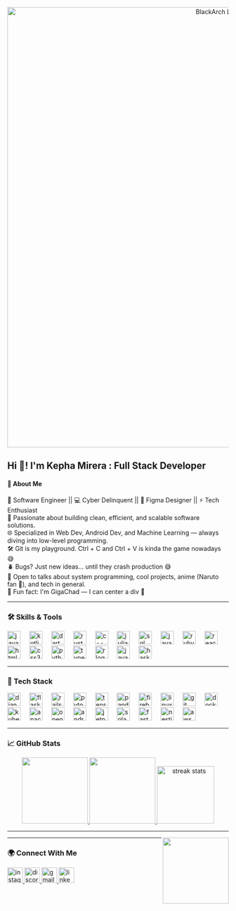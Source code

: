 <p align="center">
  <img src="https://github.com/user-attachments/assets/dc421477-8720-498d-9360-452a4ca87a24" alt="BlackArch Linux Banner" width="1000"/>
</p>





<h2 align="left">Hi 👋! I'm Kepha Mirera : Full Stack Developer</h2>

<h4 align="left">🌟 About Me</h4>


🧠 Software Engineer || 💻 Cyber Delinquent || 🎨 Figma Designer || ⚡ Tech Enthusiast <br/>
🚀 Passionate about building clean, efficient, and scalable software solutions. <br/>
🌐 Specialized in Web Dev, Android Dev, and Machine Learning — always diving into low-level programming.<br/>
🛠️ Git is my playground. Ctrl + C and Ctrl + V is kinda the game nowadays 😅<br/>
🪲 Bugs? Just new ideas… until they crash production 😅<br/>
💬 Open to talks about system programming, cool projects, anime (Naruto fan 🍥), and tech in general.<br/>
🧁 Fun fact: I'm GigaChad — I can center a div 🗿<br/>


---

### 🛠️ Skills & Tools  

<div align="left">
  <img src="https://cdn.jsdelivr.net/gh/devicons/devicon/icons/javascript/javascript-original.svg" height="30" alt="javascript logo"  />
  <img width="12" />
  <img src="https://cdn.jsdelivr.net/gh/devicons/devicon/icons/kotlin/kotlin-original.svg" height="30" alt="kotlin logo"  />
  <img width="12" />
  <img src="https://cdn.jsdelivr.net/gh/devicons/devicon/icons/dart/dart-original.svg" height="30" alt="dart logo"  />
  <img width="12" />
  <img src="https://cdn.jsdelivr.net/gh/devicons/devicon/icons/rust/rust-original.svg" height="30" alt="rust logo"  />
  <img width="12" />
  <img src="https://cdn.jsdelivr.net/gh/devicons/devicon/icons/cplusplus/cplusplus-original.svg" height="30" alt="c++ logo"  />
  <img width="12" />
  <img src="https://cdn.jsdelivr.net/gh/devicons/devicon/icons/julia/julia-original.svg" height="30" alt="julia logo"  />
  <img width="12" />
  <img src="https://cdn.jsdelivr.net/gh/devicons/devicon/icons/mysql/mysql-original.svg" height="30" alt="sql logo"  />
  <img width="12" />
  <img src="https://cdn.jsdelivr.net/gh/devicons/devicon/icons/java/java-original.svg" height="30" alt="java logo"  />
  <img width="12" />
  <img src="https://cdn.jsdelivr.net/gh/devicons/devicon/icons/ruby/ruby-original.svg" height="30" alt="ruby logo"  />
  <img width="12" />
  <img src="https://cdn.jsdelivr.net/gh/devicons/devicon/icons/react/react-original.svg" height="30" alt="react logo"  />
  <img width="12" />
  <img src="https://cdn.jsdelivr.net/gh/devicons/devicon/icons/html5/html5-original.svg" height="30" alt="html5 logo"  />
  <img width="12" />
  <img src="https://cdn.jsdelivr.net/gh/devicons/devicon/icons/css3/css3-original.svg" height="30" alt="css3 logo"  />
  <img width="12" />
  <img src="https://cdn.jsdelivr.net/gh/devicons/devicon/icons/python/python-original.svg" height="30" alt="python logo"  />
  <img width="12" />
  <img src="https://www.svgrepo.com/download/439022/typescript.svg" height="30" alt="typescript logo"  />
  <img width="12" />
  <img src="https://cdn.jsdelivr.net/gh/devicons/devicon/icons/r/r-original.svg" height="30" alt="r logo"  />
  <img width="12" />
  <img src="https://cdn.jsdelivr.net/gh/devicons/devicon/icons/java/java-original.svg" height="30" alt="java logo"  />
  <img width="12" />
  <img src="https://cdn.jsdelivr.net/gh/devicons/devicon/icons/haskell/haskell-original.svg" height="30" alt="haskell logo"  />
</div>

---



### 🧰 Tech Stack  

<div align="left">
  <!-- Frameworks & Libraries -->
  <img src="https://cdn.jsdelivr.net/gh/devicons/devicon/icons/django/django-plain.svg" height="30" alt="django logo" />
  <img width="12" />
  <img src="https://cdn.jsdelivr.net/gh/devicons/devicon/icons/flask/flask-original.svg" height="30" alt="flask logo" />
  <img width="12" />
  <img src="https://cdn.jsdelivr.net/gh/devicons/devicon/icons/rails/rails-original-wordmark.svg" height="30" alt="rails logo" />
  <img width="12" />
  <img src="https://cdn.jsdelivr.net/gh/devicons/devicon/icons/pytorch/pytorch-original.svg" height="30" alt="pytorch logo" />
  <img width="12" />
  <img src="https://cdn.jsdelivr.net/gh/devicons/devicon/icons/tensorflow/tensorflow-original.svg" height="30" alt="tensorflow logo" />
  <img width="12" />
  <img src="https://cdn.jsdelivr.net/gh/devicons/devicon/icons/pandas/pandas-original.svg" height="30" alt="pandas logo" />
  <img width="12" />
  <img src="https://cdn.jsdelivr.net/gh/devicons/devicon/icons/firebase/firebase-plain.svg" height="30" alt="firebase logo" />
  <img width="12" />
  
  <!-- Platforms & Tools -->
  <img src="https://cdn.jsdelivr.net/gh/devicons/devicon/icons/linux/linux-original.svg" height="30" alt="linux logo" />
  <img width="12" />
  <img src="https://cdn.jsdelivr.net/gh/devicons/devicon/icons/git/git-original.svg" height="30" alt="git logo" />
  <img width="12" />
  <img src="https://cdn.jsdelivr.net/gh/devicons/devicon/icons/docker/docker-original.svg" height="30" alt="docker logo" />
  <img width="12" />
  <img src="https://cdn.jsdelivr.net/gh/devicons/devicon/icons/kubernetes/kubernetes-plain.svg" height="30" alt="kubernetes logo" />
  <img width="12" />
  <img src="https://cdn.jsdelivr.net/gh/devicons/devicon/icons/apache/apache-original.svg" height="30" alt="apache logo" />
  <img width="12" />
  <img src="https://www.opengl.org/img/opengl_logo.png" height="30" alt="opengl logo" />
  <img width="12" />
  <!-- Mobile & Backend -->
  <img src="https://cdn.jsdelivr.net/gh/devicons/devicon/icons/android/android-original.svg" height="30" alt="android logo" />
  <img width="12" />
  <img src="https://cdn.jsdelivr.net/gh/devicons/devicon/icons/java/java-original.svg" height="30" alt="jetpack (java/android)" />
  <img width="12" />
  <img src="https://solana.com/src/img/branding/solanaLogoMark.svg" height="30" alt="solana logo" />
  <img width="12" />



  <!-- Others (custom/manual icons if needed) -->
  <img src="https://skillicons.dev/icons?i=fastapi" height="30" alt="fastapi logo" />
  <img width="12" />
  <img src="https://skillicons.dev/icons?i=nestjs" height="30" alt="nestjs logo" />
  <img width="12" />
  <img src="https://skillicons.dev/icons?i=aws" height="30" alt="aws logo" />
</div>

---

### 📈 GitHub Stats  

<div align="center">
  <a href="https://github.com/mirerakepha">
    <img height="150" src="https://github-readme-stats.vercel.app/api?username=mirerakepha&show_icons=true&include_all_commits=true&count_private=true&title_color=ffffff&text_color=ffffff&icon_color=ffffff&bg_color=45,c04848,480048"/>
    <img height="150" src="https://github-readme-stats.vercel.app/api/top-langs/?username=mirerakepha&layout=compact&langs_count=6&title_color=ffffff&text_color=ffffff&bg_color=45,c04848,480048"/>
    <img height="130" src="https://streak-stats.demolab.com?user=mirerakepha&background=45,c04848,480048&currStreakNum=ffffff&sideNums=ffffff&currStreakLabel=ffffff&sideLabels=ffffff&dates=ffffff" alt="streak stats" />
  </a>
</div>



---

<img align="right" height="150" src="https://media.giphy.com/media/v1.Y2lkPTc5MGI3NjExZjI2N2Jkc2VrZWNra28xd2VidGZuNDMycm15bTRpZ25yang4dTRyNSZlcD12MV9naWZzX3NlYXJjaCZjdD1n/ADSJHOoIvyjKM/giphy.gif"  />

---

### 🌍 Connect With Me  

<div align="left">
  <a href="https://www.instagram.com/falcon.webs_?igsh=dHJqMnFpMG5ma3Vh" target="_blank">
    <img src="https://img.shields.io/static/v1?message=Instagram&logo=instagram&label=&color=E4405F&logoColor=white&labelColor=&style=for-the-badge" height="35" alt="instagram logo"  />
  </a>
  <a href="https://discordapp.com/users/falconwebs" target="_blank">
    <img src="https://img.shields.io/static/v1?message=Discord&logo=discord&label=&color=7289DA&logoColor=white&labelColor=&style=for-the-badge" height="35" alt="discord logo"  />
  </a>
  <a href="kephamirera16@gmail.com">
    <img src="https://img.shields.io/static/v1?message=Gmail&logo=gmail&label=&color=D14836&logoColor=white&labelColor=&style=for-the-badge" height="35" alt="gmail logo"  />
  </a>
  <a href="https://linkedin.com/in/Kepha Mirera" target="_blank">
    <img src="https://img.shields.io/static/v1?message=LinkedIn&logo=linkedin&label=&color=0077B5&logoColor=white&labelColor=&style=for-the-badge" height="35" alt="linkedin logo"  />
  </a>
</div>
